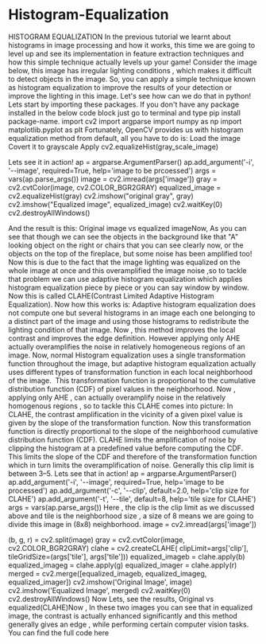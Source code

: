 # Histogram-Equalization
HISTOGRAM EQUALIZATION
In the previous tutorial we learnt about histograms in image processing and how it works, this time we are going to level up and see its implementation in feature extraction techniques and how this simple technique actually levels up your game!
Consider the image below, this image has irregular lighting conditions , which makes it difficult to detect objects in the image. So, you can apply a simple technique known as histogram equalization to improve the results of your detection or improve the lighting in this image.
Let's see how can we do that in python! Lets start by importing these packages. If you don't have any package installed in the below code block
just go to terminal and type pip install package-name.
import cv2
import argparse
import numpy as np
import matplotlib.pyplot as plt
Fortunately, OpenCV provides us with histogram equalization method from default, all you have to do is:
Load the image
Covert it to grayscale
Apply cv2.equalizeHist(gray_scale_image)

Lets see it in action!
ap = argparse.ArgumentParser()
ap.add_argument('-i', '--image', required=True, help='image to be prcoessed')
args = vars(ap.parse_args())
image = cv2.imread(args['image'])
gray = cv2.cvtColor(image, cv2.COLOR_BGR2GRAY)
equalized_image = cv2.equalizeHist(gray)
cv2.imshow("original gray", gray)
cv2.imshow("Equalized image", equalized_image)
cv2.waitKey(0)
cv2.destroyAllWindows()

And the result is this:
Original image vs equalized imageNow, As you can see that though we can see the objects in the background like that "A" looking object on the right or chairs that you can see clearly now, or the objects on the top of the fireplace, but some noise has been amplified too! Now this is due to the fact that the image lighting was equalized on the whole image at once and this overamplified the image noise ,so to tackle that problem we can use adaptive histogram equalization which applies histogram equalization piece by piece or you can say window by window.
Now this is called CLAHE(Contrast Limited Adaptive Histogram Equalization).
Now how this works is:
Adaptive histogram equalization does not compute one but several histograms in an image each one belonging to a distinct part of the image and using those histograms to redistribute the lighting condition of that image. Now , this method improves the local contrast and improves the edge definition.
However applying only AHE actually overamplifies the noise in relatively homogeneous regions of an image.
Now, normal Histogram equalization uses a single transformation function throughout the image, but adaptive histogram equalization actually uses different types of transformation function in each local neighborhood of the image. 
This transformation function is proportional to the cumulative distribution function (CDF) of pixel values in the neighborhood.
Now , applying only AHE , can actually overamplify noise in the relatively homogenous regions , so to tackle this CLAHE comes into picture:
In CLAHE, the contrast amplification in the vicinity of a given pixel value is given by the slope of the transformation function.
Now this transformation function is directly proportional to the slope of the neighborhood cumulative distribution function (CDF). CLAHE limits the amplification of noise by clipping the histogram at a predefined value before computing the CDF. This limits the slope of the CDF and therefore of the transformation function which in turn limits the overamplification of noise.
Generally this clip limit is between 3–5.
Lets see that in action!
ap = argparse.ArgumentParser()
ap.add_argument('-i', '--image', required=True, help='image to be processed')
ap.add_argument('-c', '--clip', default=2.0, help='clip size for CLAHE')
ap.add_argument('-t', '--tile', default=8, help='tile size for CLAHE')
args = vars(ap.parse_args())
Here , the clip is the clip limit as we discussed above and tile is the neighborhood size , a size of 8 means we are going to divide this image in (8x8) neighborhood.
image = cv2.imread(args['image'])

(b, g, r) = cv2.split(image)
gray = cv2.cvtColor(image, cv2.COLOR_BGR2GRAY)
clahe = cv2.createCLAHE(
    clipLimit=args['clip'], tileGridSize=(args['tile'], args['tile']))
equalized_imageb = clahe.apply(b)
equalized_imageg = clahe.apply(g)
equalized_imager = clahe.apply(r)
merged = cv2.merge([equalized_imageb, equalized_imageg, equalized_imager])
cv2.imshow('Original Image', image)
cv2.imshow('Equalized Image', merged)
cv2.waitKey(0)
cv2.destroyAllWindows()
Now Lets, see the results,
Original vs equalized(CLAHE)Now , In these two images you can see that in equalized image, the contrast is actually enhanced significantly and this method generally gives an edge , while performing certain computer vision tasks.
You can find the full code here
